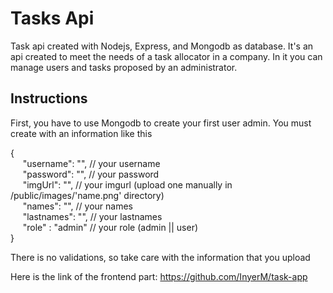 # Tasks Api

Task api created with Nodejs, Express, and Mongodb as database. It's an api created to meet the needs of a task allocator in a company. In it you can manage users and tasks proposed by an administrator.

## Instructions

First, you have to use Mongodb to create your first user admin. You must create with an information like this

{<br>
&nbsp;&nbsp;&nbsp;&nbsp;&nbsp;"username": "",  // your username<br>
&nbsp;&nbsp;&nbsp;&nbsp;&nbsp;"password": "",  // your password<br>
&nbsp;&nbsp;&nbsp;&nbsp;&nbsp;"imgUrl": "",    // your imgurl (upload one manually in /public/images/'name.png' directory)<br>
&nbsp;&nbsp;&nbsp;&nbsp;&nbsp;"names": "",     // your names<br>
&nbsp;&nbsp;&nbsp;&nbsp;&nbsp;"lastnames": "", // your lastnames<br>
&nbsp;&nbsp;&nbsp;&nbsp;&nbsp;"role" : "admin" // your role (admin || user)<br>
}<br>

There is no validations, so take care with the information that you upload

Here is the link of the frontend part: https://github.com/InyerM/task-app



